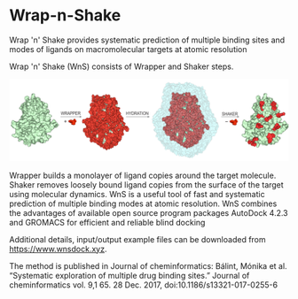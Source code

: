 # Wrap-n-Shake 


Wrap 'n' Shake provides systematic prediction of multiple binding sites and modes of ligands on macromolecular targets at atomic resolution

Wrap 'n' Shake (WnS) consists of Wrapper and Shaker steps. 

![Alt text](https://github.com/drmonikabalint/Wrap-n-Shake/blob/master/banner_22.png "Title")

Wrapper builds a monolayer of ligand copies around the target molecule. Shaker removes loosely bound ligand copies from the surface of the target using molecular dynamics. WnS is a useful tool of fast and systematic prediction of multiple binding modes at atomic resolution. WnS combines the advantages of available open source program packages AutoDock 4.2.3 and GROMACS for efficient and reliable blind docking

Additional details, input/output example files can be downloaded from https://www.wnsdock.xyz.

The method is published in Journal of cheminformatics:
Bálint, Mónika et al. “Systematic exploration of multiple drug binding sites.” Journal of cheminformatics vol. 9,1 65. 28 Dec. 2017, doi:10.1186/s13321-017-0255-6
